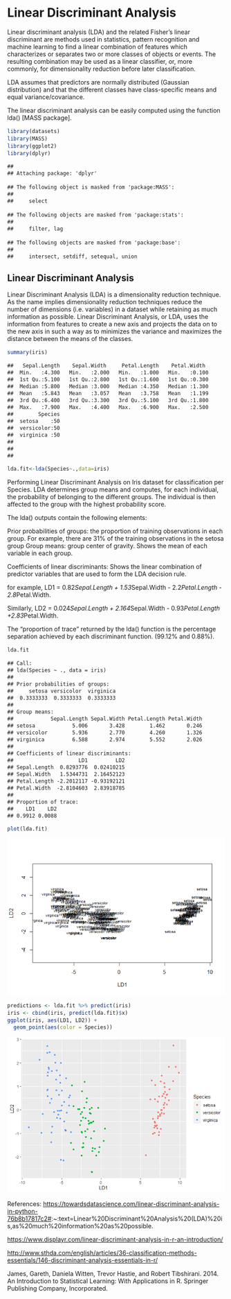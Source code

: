 Linear Discriminant Analysis
================

Linear discriminant analysis (LDA) and the related Fisher’s linear
discriminant are methods used in statistics, pattern recognition and
machine learning to find a linear combination of features which
characterizes or separates two or more classes of objects or events. The
resulting combination may be used as a linear classifier, or, more
commonly, for dimensionality reduction before later classification.

LDA assumes that predictors are normally distributed (Gaussian
distribution) and that the different classes have class-specific means
and equal variance/covariance.

The linear discriminant analysis can be easily computed using the
function lda() \[MASS package\].

``` r
library(datasets)
library(MASS)
library(ggplot2)
library(dplyr)
```

    ## 
    ## Attaching package: 'dplyr'

    ## The following object is masked from 'package:MASS':
    ## 
    ##     select

    ## The following objects are masked from 'package:stats':
    ## 
    ##     filter, lag

    ## The following objects are masked from 'package:base':
    ## 
    ##     intersect, setdiff, setequal, union

## Linear Discriminant Analysis

Linear Discriminant Analysis (LDA) is a dimensionality reduction
technique. As the name implies dimensionality reduction techniques
reduce the number of dimensions (i.e. variables) in a dataset while
retaining as much information as possible. Linear Discriminant Analysis,
or LDA, uses the information from features to create a new axis and
projects the data on to the new axis in such a way as to minimizes the
variance and maximizes the distance between the means of the classes.

``` r
summary(iris)
```

    ##   Sepal.Length    Sepal.Width     Petal.Length    Petal.Width   
    ##  Min.   :4.300   Min.   :2.000   Min.   :1.000   Min.   :0.100  
    ##  1st Qu.:5.100   1st Qu.:2.800   1st Qu.:1.600   1st Qu.:0.300  
    ##  Median :5.800   Median :3.000   Median :4.350   Median :1.300  
    ##  Mean   :5.843   Mean   :3.057   Mean   :3.758   Mean   :1.199  
    ##  3rd Qu.:6.400   3rd Qu.:3.300   3rd Qu.:5.100   3rd Qu.:1.800  
    ##  Max.   :7.900   Max.   :4.400   Max.   :6.900   Max.   :2.500  
    ##        Species  
    ##  setosa    :50  
    ##  versicolor:50  
    ##  virginica :50  
    ##                 
    ##                 
    ## 

``` r
lda.fit<-lda(Species~.,data=iris)
```

Performing Linear Discriminant Analysis on Iris dataset for
classification per Species. LDA determines group means and computes, for
each individual, the probability of belonging to the different groups.
The individual is then affected to the group with the highest
probability score.

The lda() outputs contain the following elements:

Prior probabilities of groups: the proportion of training observations
in each group. For example, there are 31% of the training observations
in the setosa group Group means: group center of gravity. Shows the mean
of each variable in each group.

Coefficients of linear discriminants: Shows the linear combination of
predictor variables that are used to form the LDA decision rule.

for example, LD1 = 0.82*Sepal.Length + 1.53*Sepal.Width -
2.2*Petal.Length - 2.8*Petal.Width.

Similarly, LD2 = 0.024*Sepal.Length + 2.164*Sepal.Width -
0.93*Petal.Length +2.83*Petal.Width.

The “proportion of trace” returned by the lda() function is the
percentage separation achieved by each discriminant function. (99.12%
and 0.88%).

``` r
lda.fit
```

    ## Call:
    ## lda(Species ~ ., data = iris)
    ## 
    ## Prior probabilities of groups:
    ##     setosa versicolor  virginica 
    ##  0.3333333  0.3333333  0.3333333 
    ## 
    ## Group means:
    ##            Sepal.Length Sepal.Width Petal.Length Petal.Width
    ## setosa            5.006       3.428        1.462       0.246
    ## versicolor        5.936       2.770        4.260       1.326
    ## virginica         6.588       2.974        5.552       2.026
    ## 
    ## Coefficients of linear discriminants:
    ##                     LD1         LD2
    ## Sepal.Length  0.8293776  0.02410215
    ## Sepal.Width   1.5344731  2.16452123
    ## Petal.Length -2.2012117 -0.93192121
    ## Petal.Width  -2.8104603  2.83918785
    ## 
    ## Proportion of trace:
    ##    LD1    LD2 
    ## 0.9912 0.0088

``` r
plot(lda.fit)
```

![](LDA_files/figure-gfm/lda2-1.png)<!-- -->

``` r
predictions <- lda.fit %>% predict(iris)
iris <- cbind(iris, predict(lda.fit)$x)
ggplot(iris, aes(LD1, LD2)) +
  geom_point(aes(color = Species))
```

![](LDA_files/figure-gfm/lda2-2.png)<!-- -->

References:
<https://towardsdatascience.com/linear-discriminant-analysis-in-python-76b8b17817c2#>:\~:text=Linear%20Discriminant%20Analysis%20(LDA)%20is,as%20much%20information%20as%20possible.

<https://www.displayr.com/linear-discriminant-analysis-in-r-an-introduction/>

<http://www.sthda.com/english/articles/36-classification-methods-essentials/146-discriminant-analysis-essentials-in-r/>

James, Gareth, Daniela Witten, Trevor Hastie, and Robert Tibshirani.
2014. An Introduction to Statistical Learning: With Applications in R.
Springer Publishing Company, Incorporated.

